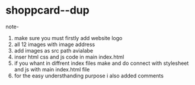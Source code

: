# shoppcard--dup
note-
1) make sure you must firstly add website logo
2) all 12 images with image address
3) add images as src path avialabe
4) inser html css and js code in main index.html
5) if you whant in diffrent index files make and do connect with stylesheet and js with main index.html file
6) for the easy understhanding  purpose i also added comments 
